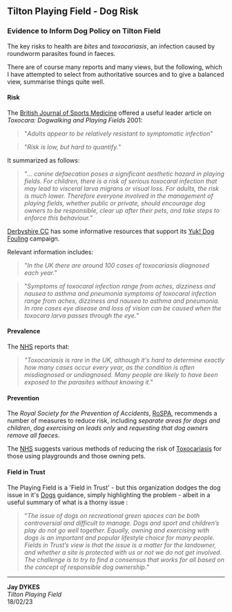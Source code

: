 ## Tilton Playing Field - Dog Risk

### Evidence to Inform Dog Policy on Tilton Field

The key risks to health are _bites_ and _toxocariasis_, an infection caused by roundworm parasites found in faeces.

There are of course many reports and many views, but the following, which I have attempted to select from authoritative sources and to give a balanced view, summarise things quite well.

#### Risk

The [British Journal of Sports Medicine](https://bjsm.bmj.com/content/35/1/6) offered a useful leader article on _Toxocara: Dogwalking and Playing Fields_ 2001:

> "_Adults appear to be relatively resistant to symptomatic infection_"

> "_Risk is low, but hard to quantify._"

It summarized as follows:

> “_… canine defaecation poses a significant aesthetic hazard in playing fields. For children, there is a risk of serious toxocaral infection that may lead to visceral larva migrans or visual loss. For adults, the risk is much lower. Therefore everyone involved in the management of playing fields, whether public or private, should encourage dog owners to be responsible, clear up after their pets, and take steps to enforce this behaviour.”_

[Derbyshire CC](https://www.derbyshire.gov.uk/environment/dog-fouling/healthrisks/health-risks-dog-fouling-dangers-and-solutions.aspx) has some informative resources that support its [Yuk! Dog Fouling](https://www.derbyshire.gov.uk/environment/dog-fouling/yuk-dog-fouling.aspx) campaign.

Relevant information includes:

> "_In the UK there are around 100 cases of toxocariasis diagnosed each year._"

> "_Symptoms of toxocaral infection range from aches, dizziness and nausea to asthma and pneumonia symptoms of toxocaral infection range from aches, dizziness and nausea to asthma and pneumonia. In rare cases eye disease and loss of vision can be caused when the toxocara larva passes through the eye._"

#### Prevalence

The [NHS](https://www.nhs.uk/conditions/toxocariasis/) reports that:

> _"Toxocariasis is rare in the UK, although it's hard to determine exactly how many cases occur every year, as the condition is often misdiagnosed or undiagnosed. Many people are likely to have been exposed to the parasites without knowing it."_

#### Prevention

The _Royal Society for the Prevention of Accidents_, [RoSPA](https://www.rospa.com/play-safety/advice/dogs), recommends a number of measures to reduce risk, including _separate areas for dogs and children_, _dog exercising on leads only_ and _requesting that dog owners remove all faeces_.

The [NHS](https://www.nhs.uk/conditions/toxocariasis/prevention/) suggests various methods of reducing the risk of [Toxocariasis](https://www.nhs.uk/conditions/toxocariasis/) for those using playgrounds and those owning pets.

#### Field in Trust

The Playing Field is a 'Field in Trust' - but this organization dodges the dog issue in it's [Dogs](https://www.fieldsintrust.org/knowledge-base/dogs) guidance, simply highlighting the problem - albeit in a useful summary of what is a thorny issue :

> "_The issue of dogs on recreational green spaces can be both controversial and difficult to manage. Dogs and sport and children’s play do not go well together. Equally, owning and exercising with dogs is an important and popular lifestyle choice for many people. Fields in Trust’s view is that the issue is a matter for the landowner, and whether a site is protected with us or not we do not get involved. The challenge is to try to find a consensus that works for all based on the concept of responsible dog ownership._"

---

**Jay DYKES**<br/>
_Tilton Playing Field_<br/>
18/02/23
